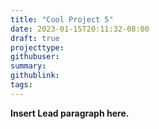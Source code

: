 ```yaml
---
title: "Cool Project 5"
date: 2023-01-15T20:11:32-08:00
draft: true
projecttype:
githubuser:
summary: 
githublink:
tags:
---
```


**Insert Lead paragraph here.**

